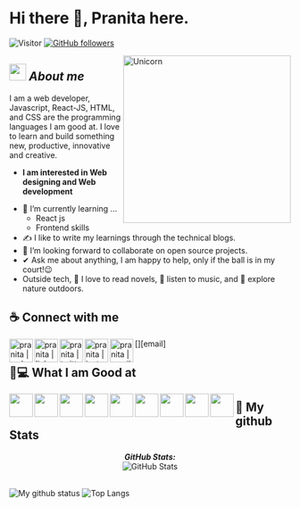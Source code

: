 # Hi there 👋, Pranita here. 
![Visitor](https://visitor-badge.laobi.icu/badge?page_id=pranita09.repoName) [![GitHub followers](https://img.shields.io/github/followers/pranita09.svg?style=social&label=Follow)](https://github.com/pranita09?tab=followers)<br/>

<!--
**Bhargavi-hash/Bhargavi-hash** is a ✨ _special_ ✨ repository because its `README.md` (this file) appears on your GitHub profile.
-->

<img align="right" width=300px alt="Unicorn" src="https://c.tenor.com/GN73MKBawZYAAAAi/busy-cute.gif" />

## <img src="https://media.giphy.com/media/ObNTw8Uzwy6KQ/giphy.gif" width="30px">&nbsp;***About me***

I am a web developer, Javascript, React-JS, HTML, and CSS are the programming languages I am good at. I love to learn and build something new, productive, innovative and creative.
* **I am interested in Web designing and Web development**
- 🌱 I’m currently learning ...
  - React js
  - Frontend skills
- ✍️ I like to write my learnings through the technical blogs.
- 👯 I’m looking forward to collaborate on open source projects.
- ✔ Ask me about anything, I am happy to help, only if the ball is in my court!😉<br>
- Outside tech, 📖 I love to read novels, 🎵 listen to music, and 🌴 explore nature outdoors.

## ☕ Connect with me 

<!-- [![@pranita-fulsundar](https://img.icons8.com/fluency/48/000000/instagram-new.png "@anushkawijegoonawardana97")](https://www.instagram.com/anushkawijegoonawardana97/) 
[![@AnushkaWijegoonawardana97](https://img.icons8.com/fluency/48/000000/facebook.png "@AnushkaWijegoonawardana97")](https://www.facebook.com/AnushkaWijegoonawardana97) 
[![@anushkawijegoonawardana97](https://img.icons8.com/fluency/48/000000/linkedin.png "@anushkawijegoonawardana97")](https://www.linkedin.com/in/anushkawijegoonawardana97/) ![@anushka_wije](https://img.icons8.com/fluency/48/000000/twitter-squared.png "@anushka_wije")](https://twitter.com/anushka_wije) 
[![@0711971313](https://img.icons8.com/fluency/48/000000/phone-disconnected.png "@0711971313")](tel:0711971313) 
[![@anushkaduwolka123@gmail.com](https://img.icons8.com/fluency/48/000000/apple-mail.png "@anushkaduwolka123@gmail.com")](anushkaduwolka123@gmail.com) -->

[<img align="left" alt="pranita | website" width="42px" src="https://img.icons8.com/cotton/256/website.png" />][website]
[<img align="left" alt="pranita | linkedin" width="42px" src="https://img.icons8.com/fluency/48/000000/linkedin.png" />][linkedin]
[<img align="left" alt="pranita | twitter" width="42px" src="https://img.icons8.com/fluency/48/000000/twitter-squared.png" />][twitter]
[<img align="left" alt="pranita | instagram" width="42px" src="https://img.icons8.com/fluency/48/000000/instagram-new.png" />][instagram]
[<img align="left" alt="pranita | email" width="42px" src="https://img.icons8.com/fluency/48/000000/apple-mail.png" />][email]




## 👩💻 What I am Good at ‍

<img align="left" width="42px" src="https://img.icons8.com/color/48/000000/html-5--v1.png"/> 
<img align="left" width="42px" src="https://img.icons8.com/color/48/000000/css3.png"/> 
<img align="left" width="42px" src="https://img.icons8.com/color/48/000000/javascript--v1.png"/> 
<img align="left" width="42px" src="https://img.icons8.com/office/48/000000/react.png"/> 
<img align="left" width="42px" src="https://img.icons8.com/color/48/000000/mongodb.png"/>
<img align="left" width="42px" src="https://img.icons8.com/color/48/000000/firebase.png"/>
<img align="left" width="42px" src="https://img.icons8.com/color/48/000000/npm.png"/>
<img align="left" width="42px" src="https://img.icons8.com/fluency/256/node-js.png"/>
<img align="left" width="42px" src="https://img.icons8.com/color/256/git.png" />


<h2>👀 My github Stats</h2>

<div>
<!--   <p align="center">
    <b><em>Now listening to:</em></b> <br/>
    <img src="https://spotify-github-profile.vercel.app/api/view?uid=Bhargavi-hash&cover_image=true&theme=novatorem" alt="Now Listenting to" />
  </p> -->
  
  <p align="center">
  <b><em>GitHub Stats:</em></b> <br/>
    <img src="https://github-readme-streak-stats.herokuapp.com/?user=pranita09" alt="GitHub Stats" /> <br/><br/>
  
</div>

![My github status](https://github-readme-stats.vercel.app/api?username=pranita09&show_icons=true&include_all_commits=true)
![Top Langs](https://github-readme-stats.vercel.app/api/top-langs/?username=pranita09&layout=compact)



[website]: https://pranita-fulsundar.netlify.app/
[linkedin]:https://www.linkedin.com/in/pranita-fulsundar-8952711a6/
[twitter]: https://twitter.com/pranita0709
[instagram]: https://www.instagram.com/pranita.fulsundar/
[gmail]: pfulsundar8@gmail.com
